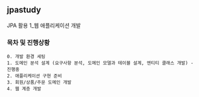 ## jpastudy
JPA 활용 1_웹 애플리케이션 개발


### 목차 및 진행상황

```
0. 개발 환경 세팅
1. 도메인 분석 설계 (요구사항 분석, 도메인 모델과 테이블 설계, 엔티티 클래스 개발) - 진행중
2. 애플리케이션 구현 준비
3. 회원/상품/주문 도메인 개발
4. 웹 계층 개발
```
